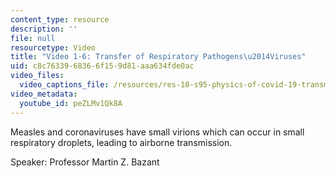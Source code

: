 ```yaml
---
content_type: resource
description: ''
file: null
resourcetype: Video
title: "Video 1-6: Transfer of Respiratory Pathogens\u2014Viruses"
uid: c8c76339-6836-6f15-9d81-aaa634fde0ac
video_files:
  video_captions_file: /resources/res-10-s95-physics-of-covid-19-transmission-fall-2020/lecture-videos/video-1-6-transfer-of-respiratory-pathogens2014viruses/peZLMv1Qk8A.vtt
video_metadata:
  youtube_id: peZLMv1Qk8A
---
```


Measles and coronaviruses have small virions which can occur in small respiratory droplets, leading to airborne transmission.

Speaker: Professor Martin Z. Bazant